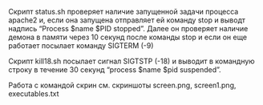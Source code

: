 Скрипт status.sh проверяет наличие запущенной задачи процесса apache2 и, если она запущена отправляет ей команду stop и выводт надпись “Process $name $PID stopped”.
Далее он проверяет наличие демона в памяти через 10 секунд после команды stop и если он еще работает посылает команду SIGTERM (-9)

Скрипт kill18.sh посылает сигнал SIGTSTP (-18) и выводит в командную строку в течение  30 секунд “process $name $pid suspended”.

Работа с командой скрин см. скриншоты screen.png, screen1.png, executables.txt